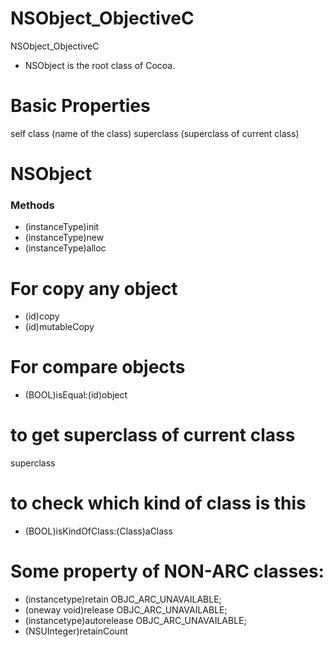 # NSObject_ObjectiveC
NSObject_ObjectiveC

- NSObject is the root class of Cocoa.

# Basic Properties

self
class (name of the class)
superclass (superclass of current class)

# NSObject

### Methods

- (instanceType)init
- (instanceType)new
- (instanceType)alloc

# For copy any object

- (id)copy
- (id)mutableCopy

# For compare objects

- (BOOL)isEqual:(id)object

# to get superclass of current class

superclass

# to check which kind of class is this

- (BOOL)isKindOfClass:(Class)aClass

# Some property of NON-ARC classes:

- (instancetype)retain OBJC_ARC_UNAVAILABLE;
- (oneway void)release OBJC_ARC_UNAVAILABLE;
- (instancetype)autorelease OBJC_ARC_UNAVAILABLE;
- (NSUInteger)retainCount



